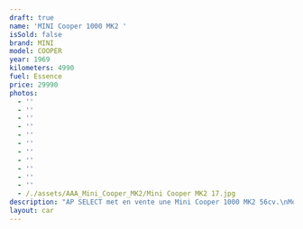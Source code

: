 ```yaml
---
draft: true
name: 'MINI Cooper 1000 MK2 '
isSold: false
brand: MINI
model: COOPER
year: 1969
kilometers: 4990
fuel: Essence
price: 29990
photos:
  - ''
  - ''
  - ''
  - ''
  - ''
  - ''
  - ''
  - ''
  - ''
  - ''
  - ''
  - /./assets/AAA_Mini_Cooper_MK2/Mini Cooper MK2 17.jpg
description: "AP SELECT met en vente une Mini Cooper 1000 MK2 56cv.\nModèle du 06/1969 avec 5000km.\n\nCouleur extérieur Diamond White, Toit noir, intérieur cuir noir.\nBoîte de vitesse 4 rapports.\n\nCarte grise française \U0001F1EB\U0001F1F7\n\nContrôle technique à jour.\n\nVéhicule entièrement restauré en carrosserie, intérieur et moteur par le garage BMC en 2016.\n\nDossier photos de la restauration disponible.\n\n- Moteur 1000cc revu et corrigé\n- Boite de vitesse révisée avec synchro de 3ème remplacée\n- Freins avants de Cooper S « gros » étriers - Châssis restauré avec trains avant réglable\n- Caisse entièrement démontée, restaurée avec peinture complète\n- Intérieur restauré avec sièges avant Newton\n- Faisceau électrique restauré\n- Jantes Dunlop 10 pouces\n- Pédale Hopkirk\n\nDisponible et visible sur RDV pour acheteur sérieux.\n\nPossibilité d'une garantie 3, 6 ou 12 mois en supplément.\n\nRéalisation des démarches d'immatriculation.\n\nAP SELECT c'est des solutions de courtage et conciergerie sur mesure pour profiter librement de sa passion et de son patrimoine.\n\nPrenez le volant, AP SELECT s'occupe du reste."
layout: car
---
```


